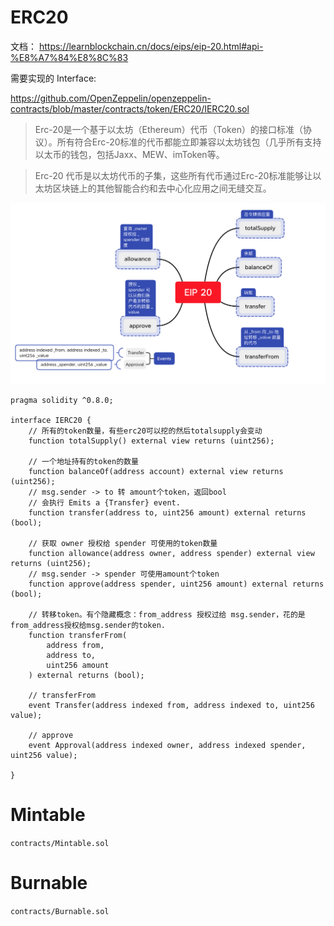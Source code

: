 # ERC20

文档：
https://learnblockchain.cn/docs/eips/eip-20.html#api-%E8%A7%84%E8%8C%83

需要实现的 Interface:

https://github.com/OpenZeppelin/openzeppelin-contracts/blob/master/contracts/token/ERC20/IERC20.sol

> Erc-20是一个基于以太坊（Ethereum）代币（Token）的接口标准（协议）。所有符合Erc-20标准的代币都能立即兼容以太坊钱包（几乎所有支持以太币的钱包，包括Jaxx、MEW、imToken等。

> Erc-20 代币是以太坊代币的子集，这些所有代币通过Erc-20标准能够让以太坊区块链上的其他智能合约和去中心化应用之间无缝交互。

![img_1.png](img_1.png)

```solidity
pragma solidity ^0.8.0;

interface IERC20 {
    // 所有的token数量，有些erc20可以挖的然后totalsupply会变动
    function totalSupply() external view returns (uint256);

    // 一个地址持有的token的数量
    function balanceOf(address account) external view returns (uint256);
    // msg.sender -> to 转 amount个token，返回bool
    // 会执行 Emits a {Transfer} event.
    function transfer(address to, uint256 amount) external returns (bool);
    
    // 获取 owner 授权给 spender 可使用的token数量
    function allowance(address owner, address spender) external view returns (uint256);
    // msg.sender -> spender 可使用amount个token
    function approve(address spender, uint256 amount) external returns (bool);
    
    // 转移token。有个隐藏概念：from_address 授权过给 msg.sender，花的是from_address授权给msg.sender的token.
    function transferFrom(
        address from,
        address to,
        uint256 amount
    ) external returns (bool);
    
    // transferFrom
    event Transfer(address indexed from, address indexed to, uint256 value);
    
    // approve
    event Approval(address indexed owner, address indexed spender, uint256 value);

}
```
# Mintable

`contracts/Mintable.sol`

# Burnable
`contracts/Burnable.sol`



